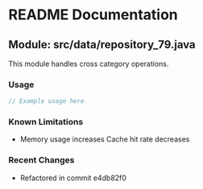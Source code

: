 # README Documentation

## Module: src/data/repository_79.java

This module handles cross category operations.

### Usage

```java
// Example usage here
```

### Known Limitations

- Memory usage increases Cache hit rate decreases

### Recent Changes

- Refactored in commit e4db82f0

